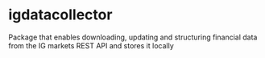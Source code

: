 # igdatacollector
Package that enables downloading, updating and structuring financial data from the IG markets REST API and stores it locally

